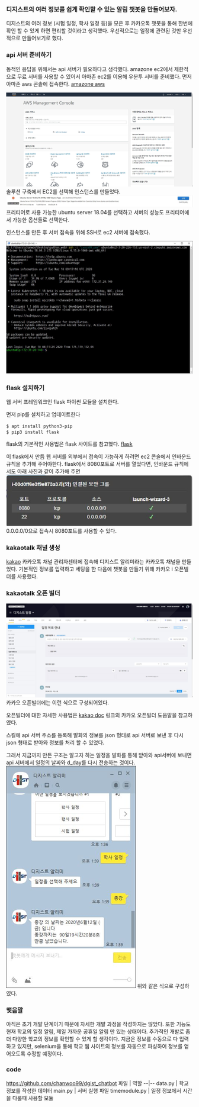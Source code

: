 ### 디지스트의 여러 정보를 쉽게 확인할 수 있는 알림 챗봇을 만들어보자.
디지스트의 여러 정보 (시험 일정, 학사 일정 등)을 모은 후 카카오톡 챗봇을 통해 한번에 확인 할 수 있게 하면 편리할 것이라고 생각했다.
우선적으로는 일정에 관련된 것만 우선적으로 만들어보기로 했다.

### api 서버 준비하기
동적인 응답을 위해서는 api 서버가 필요하다고 생각했다. amazone ec2에서 제한적으로 무료 서버를 사용할 수 있어서 아마존 ec2를 이용해 우분투 서버를 준비했다.
먼저 아마존 aws 콘솔에 접속한다.
[amazone aws](https://ap-northeast-2.console.aws.amazon.com/console/home?region=ap-northeast-2)

![1](https://github.com/chanwoo99/board/blob/master/_posts/2020-03-12-1/1.JPG?raw=true)
솔루션 구축에서 EC2를 선택해 인스턴스를 만들었다.
![1](https://github.com/chanwoo99/board/blob/master/_posts/2020-03-12-1/2.JPG?raw=true)
프리티어로 사용 가능한 ubuntu server 18.04를 선택하고 서버의 성능도 프리티어에서 가능한 옵션들로 선택한다.

인스턴스를 만든 후 서버 접속을 위해 SSH로 ec2 서버에 접속했다.

![1](https://github.com/chanwoo99/board/blob/master/_posts/2020-03-10-1/1.JPG?raw=true)

### flask 설치하기
웹 서버 프레임워크인 flask 파이썬 모듈을 설치한다.

먼저 pip를 설치하고 업데이트한다
```
$ apt install python3-pip
$ pip3 install flask
```
flask의 기본적인 사용법은 flask 사이트를 참고했다.
[flask](https://palletsprojects.com/p/flask/)

이 flask에서 만듬 웹 서버를 외부에서 접속이 가능하게 하려면 ec2 콘솔에서 인바운드 규칙을 추가해 주어야한다.
flask에서 8080포트로 서버를 열었다면, 인바운드 규칙에서도 아래 사진과 같이 추가해 주면
![1](https://github.com/chanwoo99/board/blob/master/_posts/2020-03-12-1/5.JPG?raw=true)
0.0.0.0/0으로 접속시 8080포트를 사용할 수 있다.

### kakaotalk 채널 생성
[kakao](https://center-pf.kakao.com)
카카오톡 채널 관리자센터에 접속해 디지스트 알리미라는 카카오톡 채널을 만들었다.
기본적인 정보를 입력하고 세팅을 한 다음에 챗봇을 만들기 위해 카카오 i 오픈빌더를 사용했다.

### kakaotalk 오픈 빌더
![1](https://github.com/chanwoo99/board/blob/master/_posts/2020-03-12-1/3.JPG?raw=true)
카카오 오픈빌더에는 이런 식으로 구성되어있다.

오픈빌더에 대한 자세한 사용법은
[kakao doc](https://i.kakao.com/docs/getting-started-overview#%EC%98%A4%ED%94%88%EB%B9%8C%EB%8D%94-%EC%86%8C%EA%B0%9C)
링크의 카카오 오픈빌더 도움말을 참고하였다.

스킬에 api 서버 주소를 등록해 발화의 정보를 json 형태로 api 서버로 보낸 후 다시 json 형태로 받아와 정보를 처리 할 수 있었다.

그래서 지금까지 만든 구조는 알고자 하는 일정을 발화를 통해 받아와 api서버에 보내면 api 서버에서 일정의 날짜와 d_day를 다시 전송하는 것이다.
![1](https://github.com/chanwoo99/board/blob/master/_posts/2020-03-12-1/4.JPG?raw=true)
위와 같은 식으로 구성하였다.

### 맺음말
아직은 초기 개발 단계이기 때문에 자세한 개발 과정을 작성하지는 않았다.
또한 기능도 현재 학교의 일정 알림, 제일 가까운 공휴일 알림 만 있는 상태이다.
추가적인 개발로 좀 더 다양한 학교의 정보를 확인할 수 있게 할 생각이다.
지금은 정보를 수동으로 다 입력하고 있지만, selenium을 통해 학교 웹 사이트의 정보를 자동으로 파싱하여 정보를 얻어오도록 수정할 예정이다.

### code
https://github.com/chanwoo99/dgist_chatbot
파일 | 역할
--|--
data.py | 학교 정보를 작성한 데이터
main.py | 서버 실행 파일
timemodule.py | 일정 정보에서 시간을 다룰때 사용할 모듈
